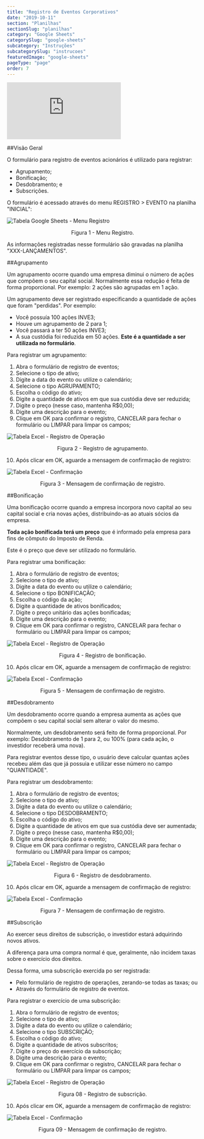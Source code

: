 ```yaml
---
title: "Registro de Eventos Corporativos"
date: "2019-10-11"
section: "Planilhas"
sectionSlug: "planilhas"
category: "Google Sheets"
categorySlug: "google-sheets"
subcategory: "Instruções"
subcategorySlug: "instrucoes"
featuredImage: "google-sheets"
pageType: "page"
order: 7
---
```



<div class="iframe-container">
<iframe src="https://www.youtube.com/embed/YJ4Ydq9LNIE" frameborder="0" allow="accelerometer; autoplay; encrypted-media; gyroscope; picture-in-picture" allowfullscreen></iframe>
</div>


##Visão Geral

O formulário para registro de eventos acionários é utilizado para registrar:

- Agrupamento;
- Bonificação;
- Desdobramento; e 
- Subscrições.

O formulário é acessado através do menu REGISTRO > EVENTO na planilha "INICIAL":

![Tabela Google Sheets - Menu Registro](../img/planilha-inicial-sheets-004.jpg)

<p class="legenda" style="text-align:center">Figura 1 - Menu Registro.</p>

As informações registradas nesse formulário são gravadas na planilha "XXX-LANÇAMENTOS".

##Agrupamento

Um agrupamento ocorre quando uma empresa diminui o número de ações que compõem o seu capital social. Normalmente essa redução é feita de forma proporcional. Por exemplo: 2 ações são agrupadas em 1 ação.

Um agrupamento deve ser registrado especificando a quantidade de ações que foram "perdidas". Por exemplo:

- Você possuía 100 ações INVE3;
- Houve um agrupamento de 2 para 1;
- Você passará a ter 50 ações INVE3;
- A sua custódia foi reduzida em 50 ações. **Este é a quantidade a ser utilizada no formulário**.

Para registrar um agrupamento:

1. Abra o formulário de registro de eventos;
2. Selecione o tipo de ativo;
3. Digite a data do evento ou utilize o calendário;
4. Selecione o tipo AGRUPAMENTO;
5. Escolha o código do ativo;
6. Digite a quantidade de ativos em que sua custódia deve ser reduzida;
7. Digite o preço (nesse caso, mantenha R\$0,00);
8. Digite uma descrição para o evento;
9. Clique em OK para confirmar o registro, CANCELAR para fechar o formulário ou LIMPAR para limpar os campos;

![Tabela Excel - Registro de Operação](../img/registro-evento-sheets-002.jpg)

<p class="legenda" style="text-align:center">Figura 2 - Registro de agrupamento.</p>

10. Após clicar em OK, aguarde a mensagem de confirmação de registro:

![Tabela Excel - Confirmação](../img/registro-evento-sheets-003.jpg)

<p class="legenda" style="text-align:center">Figura 3 - Mensagem de confirmação de registro.</p>

##Bonificação

Uma bonificação ocorre quando a empresa incorpora novo capital ao seu capital social e cria novas ações, distribuindo-as ao atuais sócios da empresa.

**Toda ação bonificada terá um preço** que é informado pela empresa para fins de cômputo do Imposto de Renda. 

Este é o preço que deve ser utilizado no formulário.

Para registrar uma bonificação:

1. Abra o formulário de registro de eventos;
2. Selecione o tipo de ativo;
3. Digite a data do evento ou utilize o calendário;
4. Selecione o tipo BONIFICAÇÃO;
5. Escolha o código da ação;
6. Digite a quantidade de ativos bonificados;
7. Digite o preço unitário das ações bonificadas;
8. Digite uma descrição para o evento;
9. Clique em OK para confirmar o registro, CANCELAR para fechar o formulário ou LIMPAR para limpar os campos;


![Tabela Excel - Registro de Operação](../img/registro-evento-sheets-004.jpg)

<p class="legenda" style="text-align:center">Figura 4 - Registro de bonificação.</p>

10. Após clicar em OK, aguarde a mensagem de confirmação de registro:

![Tabela Excel - Confirmação](../img/registro-evento-sheets-005.jpg)

<p class="legenda" style="text-align:center">Figura 5 - Mensagem de confirmação de registro.</p>

##Desdobramento

Um desdobramento ocorre quando a empresa aumenta as ações que compõem o seu capital social sem alterar o valor do mesmo.

Normalmente, um desdobramento será feito de forma proporcional. Por exemplo: Desdobramento de 1 para 2, ou 100% (para cada ação, o investidor receberá uma nova).

Para registrar eventos desse tipo, o usuário deve calcular quantas ações recebeu além das que já possuia e utilizar esse número no campo "QUANTIDADE".

Para registrar um desdobramento:

1. Abra o formulário de registro de eventos;
2. Selecione o tipo de ativo;
3. Digite a data do evento ou utilize o calendário;
4. Selecione o tipo DESDOBRAMENTO;
5. Escolha o código do ativo;
6. Digite a quantidade de ativos em que sua custódia deve ser aumentada;
7. Digite o preço (nesse caso, mantenha R\$0,00);
8. Digite uma descrição para o evento;
9. Clique em OK para confirmar o registro, CANCELAR para fechar o formulário ou LIMPAR para limpar os campos;


![Tabela Excel - Registro de Operação](../img/registro-evento-sheets-006.jpg)

<p class="legenda" style="text-align:center">Figura 6 - Registro de desdobramento.</p>

10. Após clicar em OK, aguarde a mensagem de confirmação de registro:

![Tabela Excel - Confirmação](../img/registro-evento-sheets-007.jpg)

<p class="legenda" style="text-align:center">Figura 7 - Mensagem de confirmação de registro.</p>

##Subscrição

Ao exercer seus direitos de subscrição, o investidor estará adquirindo novos ativos.

A diferença para uma compra normal é que, geralmente, não incidem taxas sobre o exercício dos direitos.

Dessa forma, uma subscrição exercida po ser registrada:

- Pelo formulário de registro de operações, zerando-se todas as taxas; ou
- Através do formulário de registro de eventos.


Para registrar o exercício de uma subscrição:

1. Abra o formulário de registro de eventos;
2. Selecione o tipo de ativo;
3. Digite a data do evento ou utilize o calendário;
4. Selecione o tipo SUBSCRIÇÃO;
5. Escolha o código do ativo;
6. Digite a quantidade de ativos subscritos;
7. Digite o preço do exercício da subscrição;
8. Digite uma descrição para o evento;
9. Clique em OK para confirmar o registro, CANCELAR para fechar o formulário ou LIMPAR para limpar os campos;


![Tabela Excel - Registro de Operação](../img/registro-evento-sheets-008.jpg)

<p class="legenda" style="text-align:center">Figura 08 - Registro de subscrição.</p>

10. Após clicar em OK, aguarde a mensagem de confirmação de registro:

![Tabela Excel - Confirmação](../img/registro-evento-sheets-009.jpg)

<p class="legenda" style="text-align:center">Figura 09 - Mensagem de confirmação de registro.</p>